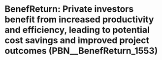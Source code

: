 # BenefReturn: __Private investors benefit from increased productivity and efficiency, leading to potential cost savings and improved project outcomes__ (PBN__BenefReturn_1553)

